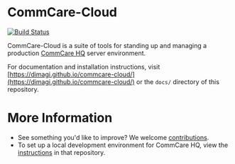 # CommCare-Cloud

[![Build
Status](https://travis-ci.org/dimagi/commcare-cloud.svg?branch=master)](https://travis-ci.org/dimagi/commcare-cloud)

CommCare-Cloud is a suite of tools for standing up and managing a production
[CommCare HQ](https://github.com/dimagi/commcare-hq/) server environment.

For documentation and installation instructions, visit
[https://dimagi.github.io/commcare-cloud/](https://dimagi.github.io/commcare-cloud/)
or the `docs/` directory of this repository.


# More Information

* See something you'd like to improve?  We welcome [contributions](CONTRIBUTING.md).
* To set up a local development environment for CommCare HQ, view the
  [instructions](https://github.com/dimagi/commcare-hq/blob/master/DEV_SETUP.md)
  in that repository.
